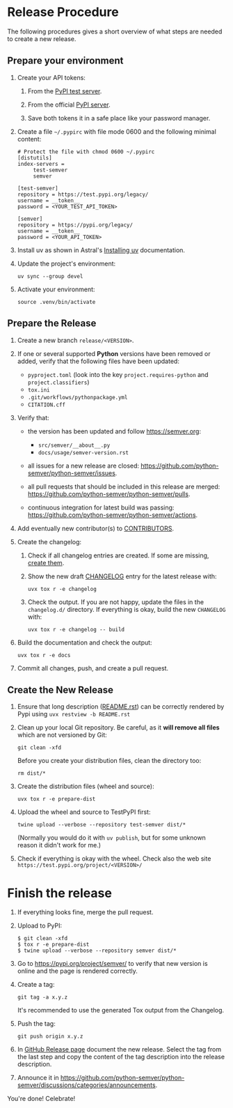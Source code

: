 # Release Procedure

The following procedures gives a short overview of what steps are needed to
create a new release.

## Prepare your environment

1. Create your API tokens:

   1. From the [PyPI test server](https://test.pypi.org/manage/account/token/).

   1. From the official [PyPI server](https://test.pypi.org/manage/account/token/).

   1. Save both tokens it in a safe place like your password manager.

1. Create a file `~/.pypirc` with file mode 0600 and the following minimal content:

       # Protect the file with chmod 0600 ~/.pypirc
       [distutils]
       index-servers =
            test-semver
            semver

       [test-semver]
       repository = https://test.pypi.org/legacy/
       username = __token__
       password = <YOUR_TEST_API_TOKEN>

       [semver]
       repository = https://pypi.org/legacy/
       username = __token__
       password = <YOUR_API_TOKEN>

1. Install uv as shown in Astral's [Installing uv](https://docs.astral.sh/uv/getting-started/installation/) documentation.

1. Update the project's environment:

       uv sync --group devel

1. Activate your environment:

       source .venv/bin/activate

## Prepare the Release

1. Create a new branch `release/<VERSION>`.

1. If one or several supported **Python** versions have been removed or added, verify that the following files have been updated:
   * `pyproject.toml` (look into the key `project.requires-python` and `project.classifiers`)
   * `tox.ini`
   * `.git/workflows/pythonpackage.yml`
   * `CITATION.cff`

1. Verify that:

   * the version has been updated and follow <https://semver.org>:
        * `src/semver/__about__.py`
        * `docs/usage/semver-version.rst`

   * all issues for a new release are closed: <https://github.com/python-semver/python-semver/issues>.

   * all pull requests that should be included in this release are merged: <https://github.com/python-semver/python-semver/pulls>.

   * continuous integration for latest build was passing:
     <https://github.com/python-semver/python-semver/actions>.

1. Add eventually new contributor(s) to [CONTRIBUTORS](https://github.com/python-semver/python-semver/blob/master/CONTRIBUTORS).

1. Create the changelog:

    1. Check if all changelog entries are created. If some are missing, [create them](https://python-semver.readthedocs.io/en/latest/development.html#adding-a-changelog-entry).

    1. Show the new draft [CHANGELOG](https://github.com/python-semver/python-semver/blob/master/CHANGELOG.rst) entry for the latest release with:

           uvx tox r -e changelog

    1. Check the output. If you are not happy, update the files in the
    `changelog.d/` directory.
    If everything is okay, build the new `CHANGELOG` with:

           uvx tox r -e changelog -- build

1. Build the documentation and check the output:

       uvx tox r -e docs

1. Commit all changes, push, and create a pull request.


## Create the New Release

1. Ensure that long description ([README.rst](https://github.com/python-semver/python-semver/blob/master/README.rst)) can be correctly rendered by Pypi using `uvx restview -b README.rst`

1. Clean up your local Git repository. Be careful,
   as it **will remove all files** which are not
   versioned by Git:

       git clean -xfd

   Before you create your distribution files, clean
   the directory too:

       rm dist/*

1. Create the distribution files (wheel and source):

       uvx tox r -e prepare-dist

1. Upload the wheel and source to TestPyPI first:

       twine upload --verbose --repository test-semver dist/*

   (Normally you would do it with `uv publish`, but for some unknown reason it didn't work for me.)

1. Check if everything is okay with the wheel.
   Check also the web site `https://test.pypi.org/project/<VERSION>/`

# Finish the release

1. If everything looks fine, merge the pull request.

1. Upload to PyPI:

       $ git clean -xfd
       $ tox r -e prepare-dist
       $ twine upload --verbose --repository semver dist/*

1. Go to https://pypi.org/project/semver/ to verify that new version is online and the page is rendered correctly.

1. Create a tag:

       git tag -a x.y.z

   It's recommended to use the generated Tox output from the Changelog.

1. Push the tag:

       git push origin x.y.z

1. In [GitHub Release page](https://github.com/python-semver/python-semver/release) document the new release.
   Select the tag from the last step and copy the content of the tag description into the release description.

1. Announce it in <https://github.com/python-semver/python-semver/discussions/categories/announcements>.

You're done! Celebrate!
